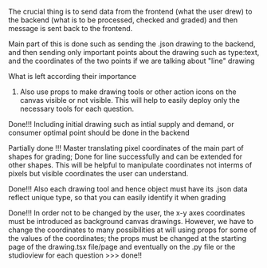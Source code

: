 

The crucial thing is to send data from the frontend (what the user drew) to the backend (what is to be processed, checked and graded) and then message is sent back to the frontend.

Main part of this is done such as sending the .json drawing to the backend, and then sending only important points about the drawing such as type:text, and the coordinates of the two points if we are talking about "line" drawing

What is left according their importance

1. Also use props to make drawing tools or other action icons on the canvas visible or not visible. This will help to easily deploy only the necessary tools for each question.

Done!!! Including initial drawing such as intial supply and demand, or consumer optimal point should be done in the backend

 Partially done !!! Master translating pixel coordinates of the main part of shapes for grading; Done for line successfully and can be extended for other shapes. This will be helpful to manipulate coordinates not interms of pixels but visible coordinates the user can understand.

Done!!! Also each drawing tool and hence object must have its .json data reflect unique type, so that you can easily identify it when grading

Done!!! In order not to be changed by the user, the x-y axes coordinates must be introduced as background canvas drawings. However, we have to change the coordinates to many possibilities at will using props for some of the values of the coordinates; the props must be changed at the starting page of the drawing.tsx file/page and eventually on the .py file or the studioview for each question >>> done!!

